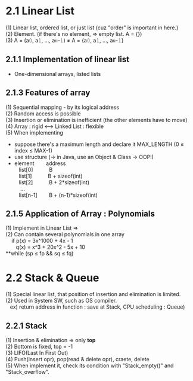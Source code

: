 2.1 Linear List
================================
(1) Linear list, ordered list, or just list (cuz "order" is important in here.)  
(2) Element. (if there's no element, => empty list. A = {})  
(3) A = (a𝟶, a𝟷, ..., a𝑛-𝟷) ≠ A = {a𝟶, a𝟷, ..., a𝑛-𝟷}  

2.1.1 Implementation of linear list
--------------------------------
* One-dimensional arrays, listed lists  

2.1.3 Features of **array**  
--------------------------
(1) Sequential mapping - by its logical address  
(2) Random access is possible  
(3) Insertion or elimination is inefficient (the other elements have to move)  
(4) Array : rigid ⟷ Linked List : flexible  
(5) When implementing  
- suppose there's a maximum length and declare it MAX_LENGTH (0 ≤ index ≤ MAX-1)  
- use structure (-> in Java, use an Object & Class -> OOP!)  
- element &nbsp;&nbsp;&nbsp;&nbsp;&nbsp;&nbsp; address  
&nbsp;&nbsp;&nbsp;list[0]  &nbsp;&nbsp;&nbsp;&nbsp;&nbsp;&nbsp;&nbsp;&nbsp;&nbsp; B   
&nbsp;&nbsp;&nbsp;list[1]  &nbsp;&nbsp;&nbsp;&nbsp;&nbsp;&nbsp;&nbsp;&nbsp;&nbsp; B + sizeof(int)  
&nbsp;&nbsp;&nbsp;list[2]  &nbsp;&nbsp;&nbsp;&nbsp;&nbsp;&nbsp;&nbsp;&nbsp;&nbsp; B + 2*sizeof(int)  
&nbsp;&nbsp;&nbsp; ...  
&nbsp;&nbsp;&nbsp;list[n-1]  &nbsp;&nbsp;&nbsp;&nbsp;&nbsp;&nbsp; B + (n-1)*sizeof(int)  

2.1.5 Application of Array : Polynomials  
--------
(1) Implement in Linear List =>  
(2) Can contain several polynomials in one array  
&nbsp;&nbsp;&nbsp; if p(x) = 3x^1000 + 4x - 1  
&nbsp;&nbsp;&nbsp;&nbsp;&nbsp;&nbsp;&nbsp;q(x) = x^3 + 20x^2 - 5x + 10  
**while (sp ≤ fp && sq ≤ fq)  

2.2 Stack & Queue  
====

(1) Special linear list, that position of insertion and elimination is limited.  
(2) Used in System SW, such as OS compiler.  
&nbsp;&nbsp;&nbsp;ex) return address in function : save at Stack, CPU scheduling : Queue)  

2.2.1 Stack 
----
(1) Insertion & elimination => only **top**  
(2) Bottom is fixed, top = -1  
(3) LIFO(Last In First Out)  
(4) Push(insert opr), pop(read & delete opr), craete, delete  
(5) When implement it, check its condition with "Stack_empty()" and "Stack_overflow".  

